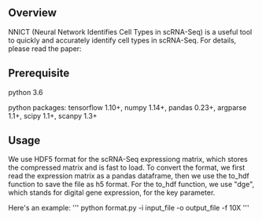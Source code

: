 ## Overview
NNICT (Neural Network Identifies Cell Types in scRNA-Seq) is a useful tool to quickly and accurately identify cell types in scRNA-Seq. For details, please read the paper:

## Prerequisite
python 3.6

python packages:
tensorflow 1.10+, numpy 1.14+, pandas 0.23+, argparse 1.1+, scipy 1.1+, scanpy 1.3+

## Usage
We use HDF5 format for the scRNA-Seq expressiong matrix, which stores the compressed matrix and is fast to load. To convert the format, we first read the expression matrix as a pandas dataframe, then we use the to_hdf function to save the file as h5 format. For the to_hdf function, we use "dge", which stands for digital gene expression, for the key parameter.

Here's an example:
'''
python format.py -i input_file -o output_file -f 10X
'''
